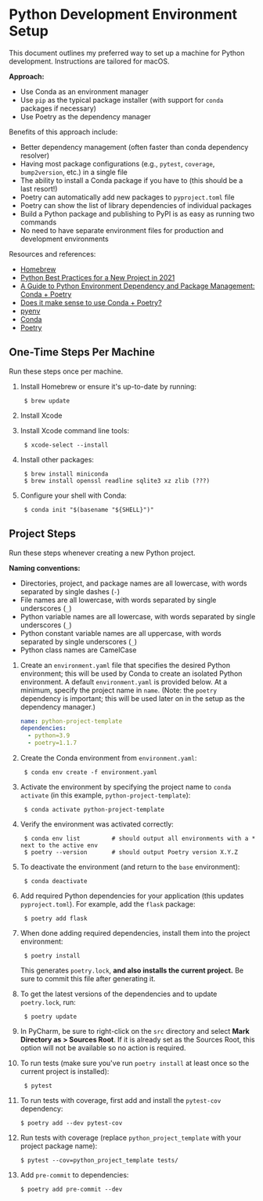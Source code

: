 # Python Development Environment Setup

This document outlines my preferred way to set up a  machine for Python development. Instructions are tailored for 
macOS.

**Approach:**
- Use Conda as an environment manager
- Use `pip` as the typical package installer (with support for `conda` packages if necessary)
- Use Poetry as the dependency manager

Benefits of this approach include:
- Better dependency management (often faster than conda dependency resolver)
- Having most package configurations (e.g., `pytest`, `coverage`, `bump2version`, etc.) in a single file
- The ability to install a Conda package if you have to (this should be a last resort!)
- Poetry can automatically add new packages to `pyproject.toml` file
- Poetry can show the list of library dependencies of individual packages
- Build a Python package and publishing to PyPI is as easy as running two commands
- No need to have separate environment files for production and development environments

Resources and references:
- [Homebrew](https://brew.sh)
- [Python Best Practices for a New Project in 2021](https://mitelman.engineering/blog/python-best-practice/automating-python-best-practices-for-a-new-project/)
- [A Guide to Python Environment Dependency and Package Management: Conda + Poetry](https://ealizadeh.com/blog/guide-to-python-env-pkg-dependency-using-conda-poetry)
- [Does it make sense to use Conda + Poetry?](https://stackoverflow.com/questions/70851048/does-it-make-sense-to-use-conda-poetry#:~:text=Conda%20is%20primarily%20a%20environment,%2C%20an%20upgrade%20of%20Pyenv)
- [pyenv](https://github.com/pyenv/pyenv)
- [Conda](https://docs.conda.io/en/latest/)
- [Poetry](https://python-poetry.org/docs/)

## One-Time Steps Per Machine

Run these steps once per machine.

1. Install Homebrew or ensure it's up-to-date by running:
         
        $ brew update
2. Install Xcode
3. Install Xcode command line tools:

        $ xcode-select --install
4. Install other packages:

        $ brew install miniconda 
        $ brew install openssl readline sqlite3 xz zlib (???)
5. Configure your shell with Conda:

        $ conda init "$(basename "${SHELL}")"


## Project Steps

Run these steps whenever creating a new Python project.

**Naming conventions:**
- Directories, project, and package names are all lowercase, with words separated by single dashes (`-`)
- File names are all lowercase, with words separated by single underscores (`_`)
- Python variable names are all lowercase, with words separated by single underscores (`_`)
- Python constant variable names are all uppercase, with words separated by single underscores (`_`)
- Python class names are CamelCase

1. Create an `environment.yaml` file that specifies the desired Python environment; this will be used by Conda to 
   create an isolated Python environment. A default `environment.yaml` is provided below. At a minimum, specify the 
   project name in `name`. (Note: the `poetry` dependency is important; this will be used later on in the setup as 
   the dependency manager.)

   ```yaml
   name: python-project-template
   dependencies:
     - python=3.9
     - poetry=1.1.7
   ```
   
2. Create the Conda environment from `environment.yaml`:

        $ conda env create -f environment.yaml

3. Activate the environment by specifying the project name to `conda activate` (in this example, 
   `python-project-template`):

        $ conda activate python-project-template
4. Verify the environment was activated correctly:

        $ conda env list         # should output all environments with a * next to the active env
        $ poetry --version       # should output Poetry version X.Y.Z
5. To deactivate the environment (and return to the `base` environment):
   
        $ conda deactivate
6. Add required Python dependencies for your application (this updates `pyproject.toml`). For example, add the `flask` package:

        $ poetry add flask
7. When done adding required dependencies, install them into the project environment:

        $ poetry install
   This generates `poetry.lock`, **and also installs the current project.** Be sure to commit this file after 
   generating it.
8. To get the latest versions of the dependencies and to update `poetry.lock`, run:

        $ poetry update
9. In PyCharm, be sure to right-click on the `src` directory and select **Mark Directory as > Sources Root**. If it 
   is already set as the Sources Root, this option will not be available so no action is required.
10. To run tests (make sure you've run `poetry install` at least once so the current project is installed):

         $ pytest
11. To run tests with coverage, first add and install the `pytest-cov` dependency:

        $ poetry add --dev pytest-cov
12. Run tests with coverage (replace `python_project_template` with your project package name):

        $ pytest --cov=python_project_template tests/
13. Add `pre-commit` to dependencies:

        $ poetry add pre-commit --dev
